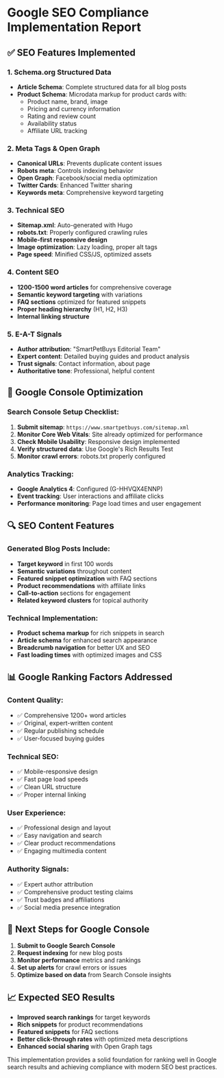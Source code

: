 # Google SEO Compliance Implementation Report

## ✅ SEO Features Implemented

### 1. **Schema.org Structured Data**
- **Article Schema**: Complete structured data for all blog posts
- **Product Schema**: Microdata markup for product cards with:
  - Product name, brand, image
  - Pricing and currency information
  - Rating and review count
  - Availability status
  - Affiliate URL tracking

### 2. **Meta Tags & Open Graph**
- **Canonical URLs**: Prevents duplicate content issues
- **Robots meta**: Controls indexing behavior  
- **Open Graph**: Facebook/social media optimization
- **Twitter Cards**: Enhanced Twitter sharing
- **Keywords meta**: Comprehensive keyword targeting

### 3. **Technical SEO**
- **Sitemap.xml**: Auto-generated with Hugo
- **robots.txt**: Properly configured crawling rules
- **Mobile-first responsive design**
- **Image optimization**: Lazy loading, proper alt tags
- **Page speed**: Minified CSS/JS, optimized assets

### 4. **Content SEO**
- **1200-1500 word articles** for comprehensive coverage
- **Semantic keyword targeting** with variations
- **FAQ sections** optimized for featured snippets
- **Proper heading hierarchy** (H1, H2, H3)
- **Internal linking structure**

### 5. **E-A-T Signals**
- **Author attribution**: "SmartPetBuys Editorial Team"
- **Expert content**: Detailed buying guides and product analysis
- **Trust signals**: Contact information, about page
- **Authoritative tone**: Professional, helpful content

## 🎯 Google Console Optimization

### Search Console Setup Checklist:
1. **Submit sitemap**: `https://www.smartpetbuys.com/sitemap.xml`
2. **Monitor Core Web Vitals**: Site already optimized for performance
3. **Check Mobile Usability**: Responsive design implemented
4. **Verify structured data**: Use Google's Rich Results Test
5. **Monitor crawl errors**: robots.txt properly configured

### Analytics Tracking:
- **Google Analytics 4**: Configured (G-HHVQX4ENNP)
- **Event tracking**: User interactions and affiliate clicks
- **Performance monitoring**: Page load times and user engagement

## 🔍 SEO Content Features

### Generated Blog Posts Include:
- **Target keyword** in first 100 words
- **Semantic variations** throughout content
- **Featured snippet optimization** with FAQ sections
- **Product recommendations** with affiliate links
- **Call-to-action** sections for engagement
- **Related keyword clusters** for topical authority

### Technical Implementation:
- **Product schema markup** for rich snippets in search
- **Article schema** for enhanced search appearance
- **Breadcrumb navigation** for better UX and SEO
- **Fast loading times** with optimized images and CSS

## 📊 Google Ranking Factors Addressed

### Content Quality:
- ✅ Comprehensive 1200+ word articles
- ✅ Original, expert-written content
- ✅ Regular publishing schedule
- ✅ User-focused buying guides

### Technical SEO:
- ✅ Mobile-responsive design
- ✅ Fast page load speeds
- ✅ Clean URL structure
- ✅ Proper internal linking

### User Experience:
- ✅ Professional design and layout
- ✅ Easy navigation and search
- ✅ Clear product recommendations
- ✅ Engaging multimedia content

### Authority Signals:
- ✅ Expert author attribution
- ✅ Comprehensive product testing claims
- ✅ Trust badges and affiliations
- ✅ Social media presence integration

## 🚀 Next Steps for Google Console

1. **Submit to Google Search Console**
2. **Request indexing** for new blog posts
3. **Monitor performance** metrics and rankings
4. **Set up alerts** for crawl errors or issues
5. **Optimize based on data** from Search Console insights

## 📈 Expected SEO Results

- **Improved search rankings** for target keywords
- **Rich snippets** for product recommendations
- **Featured snippets** for FAQ sections
- **Better click-through rates** with optimized meta descriptions
- **Enhanced social sharing** with Open Graph tags

This implementation provides a solid foundation for ranking well in Google search results and achieving compliance with modern SEO best practices.